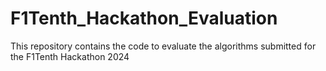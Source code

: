 # F1Tenth_Hackathon_Evaluation
This repository contains the code to evaluate the algorithms submitted for the F1Tenth Hackathon 2024
